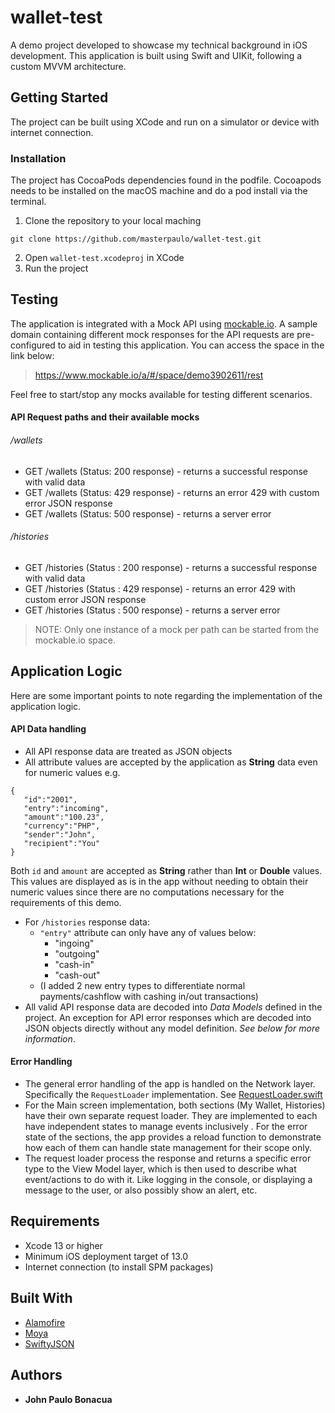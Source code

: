 # wallet-test

A demo project developed to showcase my technical background in iOS development. This application is built using Swift and UIKit, following a custom MVVM architecture.

## Getting Started

The project can be built using XCode and run on a simulator or device with internet connection.

### Installation

The project has CocoaPods dependencies found in the podfile. Cocoapods needs to be installed on the macOS machine and do a pod install via the terminal.

1. Clone the repository to your local maching
```
git clone https://github.com/masterpaulo/wallet-test.git
```
2. Open `wallet-test.xcodeproj` in XCode
3. Run the project


## Testing
The application is integrated with a Mock API using [mockable.io](https://www.mockable.io/a/#/space/demo3902611/rest). A sample domain containing different mock responses for the API requests are pre-configured to aid in testing this application. You can access the space in the link below:
>https://www.mockable.io/a/#/space/demo3902611/rest

Feel free to start/stop any mocks available for testing different scenarios.

#### API Request paths and their available mocks
###### /wallets

- GET /wallets (Status: 200 response) - returns a successful response with valid data
- GET /wallets (Status: 429 response) - returns an error 429 with custom error JSON response
- GET /wallets (Status: 500 response) - returns a server error

###### /histories
- GET /histories (Status : 200 response) - returns a successful response with valid data
- GET /histories (Status : 429 response) - returns an error 429 with custom error JSON response
- GET /histories (Status : 500 response) - returns a server error

> NOTE: Only one instance of a mock per path can be started from the mockable.io space.

## Application Logic
Here are some important points to note regarding the implementation of the application logic.
#### API Data handling
- All API response data are treated as JSON objects
- All attribute values are accepted by the application as **String** data even for numeric values
e.g.
```
{
   "id":"2001",
   "entry":"incoming",
   "amount":"100.23",
   "currency":"PHP",
   "sender":"John",
   "recipient":"You"
}
```
Both `id` and `amount` are accepted as **String** rather than **Int** or **Double** values. This values are displayed as is in the app without needing to obtain their numeric values since there are no computations necessary for the requirements of this demo.
- For `/histories` response data:
  - `"entry"` attribute can only have any of values below:
    - "ingoing"
    - "outgoing"
    - "cash-in"
    - "cash-out"
  - (I added 2 new entry types to differentiate normal payments/cashflow with cashing in/out transactions)
- All valid API response data are decoded into *Data Models* defined in the project. An exception for API error responses which are decoded into JSON objects directly without any model definition. *See below for more information*.

#### Error Handling
- The general error handling of the app is handled on the Network layer. Specifically the `RequestLoader` implementation. See [RequestLoader.swift](/wallet-test/Services/RequestLoader.swift)
- For the Main screen implementation, both sections (My Wallet, Histories) have their own separate request loader. They are implemented to each have independent states to manage events inclusively . For the error state of the sections, the app provides a reload function to demonstrate how each of them can handle state management for their scope only.
- The request loader process the response and returns a specific error type to the View Model layer, which is then used to describe what event/actions to do with it. Like logging in the console, or displaying a message to the user, or also possibly show an alert, etc.

## Requirements

- Xcode 13 or higher
- Minimum iOS deployment target of 13.0
- Internet connection (to install SPM packages)

## Built With

- [Alamofire](https://github.com/Alamofire/Alamofire)
- [Moya](https://github.com/Moya/Moya)
- [SwiftyJSON](https://github.com/SwiftyJSON/SwiftyJSON)


## Authors

- **John Paulo Bonacua**
